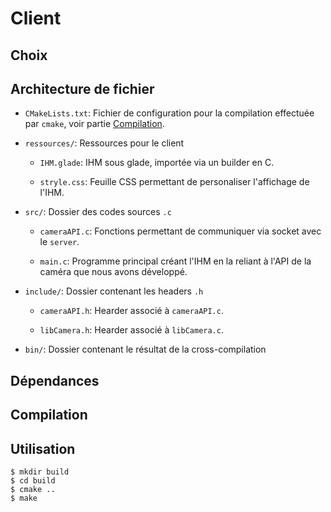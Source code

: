 Client
=====

Choix
-----


Architecture de fichier
---

* `CMakeLists.txt`: Fichier de configuration pour la compilation effectuée par `cmake`, voir partie [Compilation](#C).

* `ressources/`: Ressources pour le client

	* `IHM.glade`: IHM sous glade, importée via un builder en C.
	
	* `stryle.css`: Feuille CSS permettant de personaliser l'affichage de l'IHM.

* `src/`: Dossier des codes sources `.c`
	
	* `cameraAPI.c`: Fonctions permettant de communiquer via socket avec le `server`.

	* `main.c`: Programme principal créant l'IHM en la reliant à l'API de la caméra que nous avons développé.

* `include/`: Dossier contenant les headers `.h`

	* `cameraAPI.h`: Hearder associé à `cameraAPI.c`.
	
	* `libCamera.h`: Hearder associé à `libCamera.c`.
	
* `bin/`: Dossier contenant le résultat de la cross-compilation




Dépendances
---

<a name=C>Compilation</a>
---

Utilisation
---


~~~shell
$ mkdir build
$ cd build
$ cmake ..
$ make
~~~